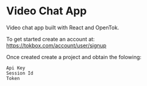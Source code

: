# Video Chat App

Video chat app built with React and OpenTok.

To get started create an account at: https://tokbox.com/account/user/signup

Once created create a project and obtain the folowing:

    Api Key
    Session Id
    Token